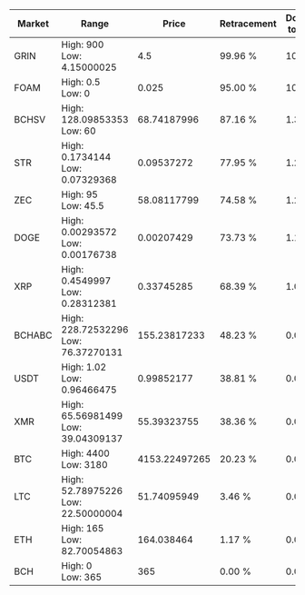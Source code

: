 | Market | Range | Price| Retracement | Doubles to 50% |
| --- | --- | --- | --- | --- |
| GRIN | High: 900<br />Low: 4.15000025 | 4.5 | 99.96 % | 100.46 |
| FOAM | High: 0.5<br />Low: 0 | 0.025 | 95.00 % | 10.00 |
| BCHSV | High: 128.09853353<br />Low: 60 | 68.74187996 | 87.16 % | 1.37 |
| STR | High: 0.1734144<br />Low: 0.07329368 | 0.09537272 | 77.95 % | 1.29 |
| ZEC | High: 95<br />Low: 45.5 | 58.08117799 | 74.58 % | 1.21 |
| DOGE | High: 0.00293572<br />Low: 0.00176738 | 0.00207429 | 73.73 % | 1.13 |
| XRP | High: 0.4549997<br />Low: 0.28312381 | 0.33745285 | 68.39 % | 1.09 |
| BCHABC | High: 228.72532296<br />Low: 76.37270131 | 155.23817233 | 48.23 % | 0.00 |
| USDT | High: 1.02<br />Low: 0.96466475 | 0.99852177 | 38.81 % | 0.00 |
| XMR | High: 65.56981499<br />Low: 39.04309137 | 55.39323755 | 38.36 % | 0.00 |
| BTC | High: 4400<br />Low: 3180 | 4153.22497265 | 20.23 % | 0.00 |
| LTC | High: 52.78975226<br />Low: 22.50000004 | 51.74095949 | 3.46 % | 0.00 |
| ETH | High: 165<br />Low: 82.70054863 | 164.038464 | 1.17 % | 0.00 |
| BCH | High: 0<br />Low: 365 | 365 | 0.00 % | 0.00 |
